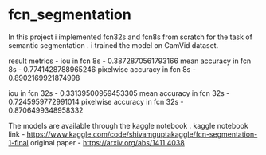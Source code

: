 # fcn_segmentation
In this project i implemented fcn32s and fcn8s from scratch for the task of semantic segmentation . i trained the model on CamVid dataset.

result metrics - 
iou in fcn 8s -  0.3872870561793166
mean accuracy in fcn 8s -  0.7741428788965246
pixelwise accuracy in fcn 8s -  0.8902169921874998



iou in fcn 32s -  0.33139500959453305
mean accuracy in fcn 32s -  0.7245959772991014
pixelwise accuracy in fcn 32s -  0.8706499348958332

The models are available through the kaggle notebook . 
kaggle notebook link - https://www.kaggle.com/code/shivamguptakaggle/fcn-segmentation-1-final
original paper - https://arxiv.org/abs/1411.4038
